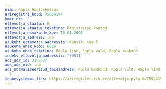 ```yaml
---
nimi: Rapla Hooldekeskus
ariregistri_kood: 75024194
kmkr_nr: ''
ettevotja_staatus: R
ettevotja_staatus_tekstina: Registrisse kantud
ettevotja_esmakande_kpv: 16.01.2001
ettevotja_aadress: .na
asukoht_ettevotja_aadressis: Kuusiku tee 5
asukoha_ehak_kood: 6826
asukoha_ehak_tekstina: Rapla linn, Rapla vald, Rapla maakond
indeks_ettevotja_aadressis: '79511'
ads_adr_id: 3187697
ads_ads_oid: .na
ads_normaliseeritud_taisaadress: Rapla maakond, Rapla vald, Rapla linn, Kuusiku tee
  5
teabesysteemi_link: https://ariregister.rik.ee/ettevotja.py?ark=75024194&ref=rekvisiidid
---
```

